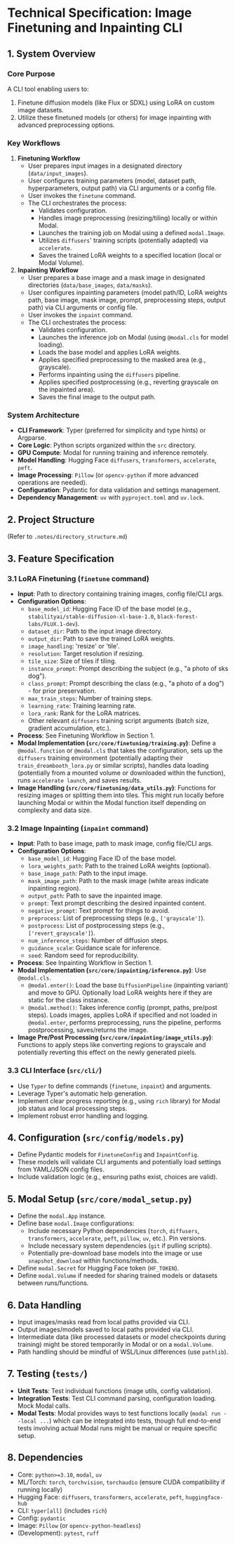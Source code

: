 # Technical Specification: Image Finetuning and Inpainting CLI

## 1. System Overview

### Core Purpose
A CLI tool enabling users to:
1.  Finetune diffusion models (like Flux or SDXL) using LoRA on custom image datasets.
2.  Utilize these finetuned models (or others) for image inpainting with advanced preprocessing options.

### Key Workflows
1.  **Finetuning Workflow**
    -   User prepares input images in a designated directory (`data/input_images`).
    -   User configures training parameters (model, dataset path, hyperparameters, output path) via CLI arguments or a config file.
    -   User invokes the `finetune` command.
    -   The CLI orchestrates the process:
        -   Validates configuration.
        -   Handles image preprocessing (resizing/tiling) locally or within Modal.
        -   Launches the training job on Modal using a defined `modal.Image`.
        -   Utilizes `diffusers`' training scripts (potentially adapted) via `accelerate`.
        -   Saves the trained LoRA weights to a specified location (local or Modal Volume).
2.  **Inpainting Workflow**
    -   User prepares a base image and a mask image in designated directories (`data/base_images`, `data/masks`).
    -   User configures inpainting parameters (model path/ID, LoRA weights path, base image, mask image, prompt, preprocessing steps, output path) via CLI arguments or config file.
    -   User invokes the `inpaint` command.
    -   The CLI orchestrates the process:
        -   Validates configuration.
        -   Launches the inference job on Modal (using `@modal.cls` for model loading).
        -   Loads the base model and applies LoRA weights.
        -   Applies specified preprocessing to the masked area (e.g., grayscale).
        -   Performs inpainting using the `diffusers` pipeline.
        -   Applies specified postprocessing (e.g., reverting grayscale on the inpainted area).
        -   Saves the final image to the output path.

### System Architecture
-   **CLI Framework**: Typer (preferred for simplicity and type hints) or Argparse.
-   **Core Logic**: Python scripts organized within the `src` directory.
-   **GPU Compute**: Modal for running training and inference remotely.
-   **Model Handling**: Hugging Face `diffusers`, `transformers`, `accelerate`, `peft`.
-   **Image Processing**: `Pillow` (or `opencv-python` if more advanced operations are needed).
-   **Configuration**: Pydantic for data validation and settings management.
-   **Dependency Management**: `uv` with `pyproject.toml` and `uv.lock`.

## 2. Project Structure
(Refer to `.notes/directory_structure.md`)

## 3. Feature Specification

### 3.1 LoRA Finetuning (`finetune` command)
-   **Input**: Path to directory containing training images, config file/CLI args.
-   **Configuration Options**:
    -   `base_model_id`: Hugging Face ID of the base model (e.g., `stabilityai/stable-diffusion-xl-base-1.0`, `black-forest-labs/FLUX.1-dev`).
    -   `dataset_dir`: Path to the input image directory.
    -   `output_dir`: Path to save the trained LoRA weights.
    -   `image_handling`: 'resize' or 'tile'.
    -   `resolution`: Target resolution if resizing.
    -   `tile_size`: Size of tiles if tiling.
    -   `instance_prompt`: Prompt describing the subject (e.g., "a photo of sks dog").
    -   `class_prompt`: Prompt describing the class (e.g., "a photo of a dog") - for prior preservation.
    -   `max_train_steps`: Number of training steps.
    -   `learning_rate`: Training learning rate.
    -   `lora_rank`: Rank for the LoRA matrices.
    -   Other relevant `diffusers` training script arguments (batch size, gradient accumulation, etc.).
-   **Process**: See Finetuning Workflow in Section 1.
-   **Modal Implementation (`src/core/finetuning/training.py`)**: Define a `@modal.function` or `@modal.cls` that takes the configuration, sets up the `diffusers` training environment (potentially adapting their `train_dreambooth_lora.py` or similar scripts), handles data loading (potentially from a mounted volume or downloaded within the function), runs `accelerate launch`, and saves results.
-   **Image Handling (`src/core/finetuning/data_utils.py`)**: Functions for resizing images or splitting them into tiles. This might run locally before launching Modal or within the Modal function itself depending on complexity and data size.

### 3.2 Image Inpainting (`inpaint` command)
-   **Input**: Path to base image, path to mask image, config file/CLI args.
-   **Configuration Options**:
    -   `base_model_id`: Hugging Face ID of the base model.
    -   `lora_weights_path`: Path to the trained LoRA weights (optional).
    -   `base_image_path`: Path to the input image.
    -   `mask_image_path`: Path to the mask image (white areas indicate inpainting region).
    -   `output_path`: Path to save the inpainted image.
    -   `prompt`: Text prompt describing the desired inpainted content.
    -   `negative_prompt`: Text prompt for things to avoid.
    -   `preprocess`: List of preprocessing steps (e.g., `['grayscale']`).
    -   `postprocess`: List of postprocessing steps (e.g., `['revert_grayscale']`).
    -   `num_inference_steps`: Number of diffusion steps.
    -   `guidance_scale`: Guidance scale for inference.
    -   `seed`: Random seed for reproducibility.
-   **Process**: See Inpainting Workflow in Section 1.
-   **Modal Implementation (`src/core/inpainting/inference.py`)**: Use `@modal.cls`.
    -   `@modal.enter()`: Load the base `DiffusionPipeline` (inpainting variant) and move to GPU. Optionally load LoRA weights here if they are static for the class instance.
    -   `@modal.method()`: Takes inference config (prompt, paths, pre/post steps). Loads images, applies LoRA if specified and not loaded in `@modal.enter`, performs preprocessing, runs the pipeline, performs postprocessing, saves/returns the image.
-   **Image Pre/Post Processing (`src/core/inpainting/image_utils.py`)**: Functions to apply steps like converting regions to grayscale and potentially reverting this effect on the newly generated pixels.

### 3.3 CLI Interface (`src/cli/`)
-   Use `Typer` to define commands (`finetune`, `inpaint`) and arguments.
-   Leverage Typer's automatic help generation.
-   Implement clear progress reporting (e.g., using `rich` library) for Modal job status and local processing steps.
-   Implement robust error handling and logging.

## 4. Configuration (`src/config/models.py`)
-   Define Pydantic models for `FinetuneConfig` and `InpaintConfig`.
-   These models will validate CLI arguments and potentially load settings from YAML/JSON config files.
-   Include validation logic (e.g., ensuring paths exist, choices are valid).

## 5. Modal Setup (`src/core/modal_setup.py`)
-   Define the `modal.App` instance.
-   Define base `modal.Image` configurations:
    -   Include necessary Python dependencies (`torch`, `diffusers`, `transformers`, `accelerate`, `peft`, `pillow`, `uv`, etc.). Pin versions.
    -   Include necessary system dependencies (`git` if pulling scripts).
    -   Potentially pre-download base models into the image or use `snapshot_download` within functions/methods.
-   Define `modal.Secret` for Hugging Face token (`HF_TOKEN`).
-   Define `modal.Volume` if needed for sharing trained models or datasets between runs/functions.

## 6. Data Handling
-   Input images/masks read from local paths provided via CLI.
-   Output images/models saved to local paths provided via CLI.
-   Intermediate data (like processed datasets or model checkpoints during training) might be stored temporarily in Modal or on a `modal.Volume`.
-   Path handling should be mindful of WSL/Linux differences (use `pathlib`).

## 7. Testing (`tests/`)
-   **Unit Tests**: Test individual functions (image utils, config validation).
-   **Integration Tests**: Test CLI command parsing, configuration loading. Mock Modal calls.
-   **Modal Tests**: Modal provides ways to test functions locally (`modal run --local ...`) which can be integrated into tests, though full end-to-end tests involving actual Modal runs might be manual or require specific setup.

## 8. Dependencies
-   Core: `python>=3.10`, `modal`, `uv`
-   ML/Torch: `torch`, `torchvision`, `torchaudio` (ensure CUDA compatibility if running locally)
-   Hugging Face: `diffusers`, `transformers`, `accelerate`, `peft`, `huggingface-hub`
-   CLI: `typer[all]` (includes `rich`)
-   Config: `pydantic`
-   Image: `Pillow` (or `opencv-python-headless`)
-   (Development): `pytest`, `ruff` 